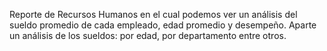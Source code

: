 Reporte de Recursos Humanos en el cual podemos ver un análisis del sueldo promedio de cada empleado, edad promedio y desempeño.
Aparte un  análisis de los sueldos: por edad, por departamento entre otros.
